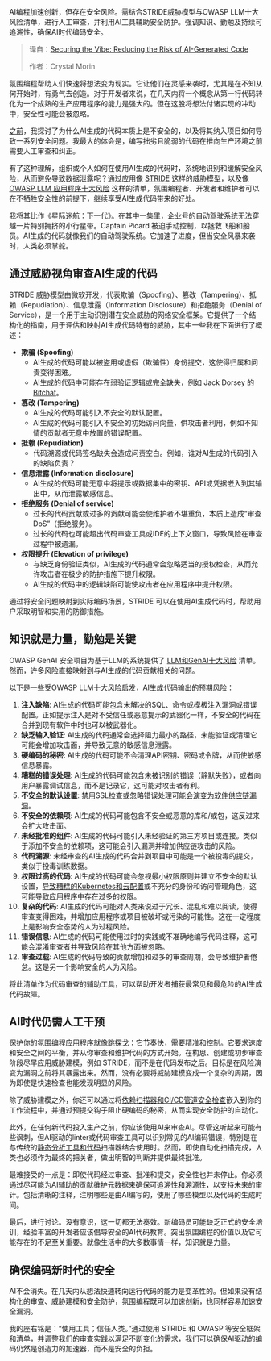 
<!--
title: 智信代码：降低AI生成代码风险
cover: https://cdn.thenewstack.io/media/2025/10/0401acab-daria-nepriakhina-i5iihhsatp4-unsplash-scaled.jpg
summary: AI编程加速创新，但存在安全风险。需结合STRIDE威胁模型与OWASP LLM十大风险清单，进行人工审查，并利用AI工具辅助安全防护。强调知识、勤勉及持续可追溯性，确保AI时代编码安全。
-->

AI编程加速创新，但存在安全风险。需结合STRIDE威胁模型与OWASP LLM十大风险清单，进行人工审查，并利用AI工具辅助安全防护。强调知识、勤勉及持续可追溯性，确保AI时代编码安全。

> 译自：[Securing the Vibe: Reducing the Risk of AI-Generated Code](https://thenewstack.io/securing-the-vibe-reducing-the-risk-of-ai-generated-code/)
> 
> 作者：Crystal Morin

氛围编程帮助人们快速将想法变为现实。它让他们在灵感来袭时，尤其是在不知从何开始时，有勇气去创造。对于开发者来说，在几天内将一个概念从第一行代码转化为一个成熟的生产应用程序的能力是强大的。但在这股将想法付诸实现的冲动中，安全性可能会被忽略。

[之前](https://thenewstack.io/vibe-coding-when-ai-writes-the-code-who-secures-it/)，我探讨了为什么AI生成的代码本质上是不安全的，以及将其纳入项目如何导致一系列安全问题。我最大的体会是，编写拙劣且脆弱的代码在推向生产环境之前需要人工审查和纠正。

有了这种理解，组织或个人如何在使用AI生成的代码时，系统地识别和缓解安全风险，从而避免导致数据泄露呢？通过应用像 [STRIDE](https://www.practical-devsecops.com/what-is-stride-threat-model/?srsltid=AfmBOopCqyD8P_nGRDdesaieyMdRYsZa9rZg9vY3-7zctR9zxuaTcUFO) 这样的威胁模型，以及像 [OWASP LLM 应用程序十大风险](https://owasp.org/www-project-top-10-for-large-language-model-applications/) 这样的清单，氛围编程者、开发者和维护者可以在不牺牲安全性的前提下，继续享受AI生成代码带来的好处。

我将其比作《星际迷航：下一代》。在其中一集里，企业号的自动驾驶系统无法穿越一片特别拥挤的小行星带。Captain Picard 被迫手动控制，以拯救飞船和船员。AI生成的代码就像我们的自动驾驶系统。它加速了进度，但当安全风暴来袭时，人类必须掌舵。

## 通过威胁视角审查AI生成的代码

STRIDE 威胁模型由微软开发，代表欺骗（Spoofing）、篡改（Tampering）、抵赖（Repudiation）、信息泄露（Information Disclosure）和拒绝服务（Denial of Service），是一个用于主动识别潜在安全威胁的网络安全框架。它提供了一个结构化的指南，用于评估和映射AI生成代码特有的威胁，其中一些我在下面进行了概述：

*   **欺骗 (Spoofing)**
    *   AI生成的代码可能以被盗用或虚假（欺骗性）身份提交，这使得归属和问责变得困难。
    *   AI生成的代码中可能存在弱验证逻辑或完全缺失，例如 Jack Dorsey 的 [Bitchat](https://www.theregister.com/2025/07/08/jack_dorsey_debuts_bitchat/)。
*   **篡改 (Tampering)**
    *   AI生成的代码可能引入不安全的默认配置。
    *   AI生成的代码可能引入不安全的初始访问向量，供攻击者利用，例如不知情的贡献者无意中放置的错误配置。
*   **抵赖 (Repudiation)**
    *   代码溯源或代码签名缺失会造成问责空白。例如，谁对AI生成的代码引入的缺陷负责？
*   **信息泄露 (Information disclosure)**
    *   AI生成的代码可能无意中将提示或数据集中的密钥、API或凭据嵌入到其输出中，从而泄露敏感信息。
*   **拒绝服务 (Denial of service)**
    *   过长的代码贡献或过多的贡献可能会使维护者不堪重负，本质上造成“审查DoS”（拒绝服务）。
    *   过长的代码也可能超出代码审查工具或IDE的上下文窗口，导致风险在审查过程中被遗漏。
*   **权限提升 (Elevation of privilege)**
    *   与缺乏身份验证类似，AI生成的代码通常会忽略适当的授权检查，从而允许攻击者在极少的防护措施下提升权限。
    *   AI生成的代码中的逻辑缺陷可能使攻击者在应用程序中提升权限。

通过将安全问题映射到实际编码场景，STRIDE 可以在使用AI生成代码时，帮助用户采取明智和实用的防御措施。

## 知识就是力量，勤勉是关键

OWASP GenAI 安全项目为基于LLM的系统提供了 [LLM和GenAI十大风险](https://www.sysdig.com/blog/owasp-top-10-for-llms) 清单。然而，许多风险直接映射到与AI生成的代码贡献相关的问题。

以下是一些受OWASP LLM十大风险启发，AI生成代码输出的预期风险：

1.  **注入缺陷**: AI生成的代码可能包含未解决的SQL、命令或模板注入漏洞或错误配置。正如提示注入是对不受信任或恶意提示的武器化一样，不安全的代码在合并到现有软件中时也可以被武器化。
2.  **缺乏输入验证**: AI生成的代码通常会选择阻力最小的路径，未能验证或清理它可能会增加攻击面，并导致无意的敏感信息泄露。
3.  **硬编码的秘密**: AI生成的代码可能不会清理API密钥、密码或令牌，从而使敏感信息暴露。
4.  **糟糕的错误处理**: AI生成的代码可能包含未被识别的错误（静默失败），或者向用户暴露调试信息，而不是记录它，这可能对攻击者有利。
5.  **不安全的默认设置**: 禁用SSL检查或忽略错误处理可能会[演变为软件供应链漏洞](https://thenewstack.io/get-a-handle-on-software-supply-chain-security-with-lfx/)。
6.  **不安全的依赖项**: AI生成的代码可能包含不安全或恶意的库和/或包，这反过来会扩大攻击面。
7.  **未经批准的组件**: AI生成的代码可能引入未经验证的第三方项目或连接。类似于添加不安全的依赖项，这可能会引入漏洞并增加供应链攻击的风险。
8.  **代码溯源**: 未经审查的AI生成的代码合并到项目中可能是一个被投毒的提交，类似于投毒训练数据。
9.  **权限过高的代码**: AI生成的代码可能会忽视最小权限原则并建立不安全的默认设置，[导致糟糕的Kubernetes和云配置](https://thenewstack.io/kubescape-3-0-the-result-of-lessons-learned-with-ebpf-for-security/)或不充分的身份和访问管理角色，这可能导致应用程序中存在过多的权限。
10. **复杂的代码**: AI生成的代码可能对人类来说过于冗长、混乱和难以阅读，使得审查变得困难，并增加应用程序或项目被破坏或污染的可能性。这在一定程度上是影响安全态势的人为过程风险。
11. **错误信息**: AI生成的代码可能使用过时的实践或不准确地编写代码注释，这可能会混淆审查者并导致风险在其他方面被忽略。
12. **审查过载**: AI生成的代码导致的贡献增加和过多的审查周期，会导致维护者倦怠。这是另一个影响安全的人为风险。

将此清单作为代码审查的辅助工具，可以帮助开发者捕获最常见和最危险的AI生成代码故障。

## AI时代仍需人工干预

保护你的氛围编程应用程序就像跳探戈：它节奏快，需要精准和控制。它要求速度和安全之间的平衡，并从你审查和维护代码的方式开始。在构思、创建或初步审查阶段尽早应用威胁建模，例如 STRIDE，而不是在代码发布之后。目标是在风险演变为漏洞之前将其暴露出来。然而，没有必要将威胁建模变成一个复杂的周期，因为即使是快速检查也能发现明显的风险。

除了威胁建模之外，你还可以通过将[依赖扫描器和CI/CD管道安全检查](https://thenewstack.io/use-these-devops-pipelines-to-cut-automation-tool-costs/)嵌入到你的工作流程中，并通过预提交钩子阻止硬编码的秘密，从而实现安全防护的自动化。

此外，在任何新代码投入生产之前，你应该使用AI来审查AI。尽管这听起来可能有些讽刺，但AI驱动的linter或代码审查工具可以识别常见的AI编码错误，特别是在与传统的[静态分析工具和代码](https://thenewstack.io/level-up-your-software-quality-with-static-code-analysis/)扫描器结合使用时。然而，即使自动化扫描完成，人类也必须作为最终的把关者，做出明智的判断并提供最终批准。

最难接受的一点是：即使代码经过审查、批准和提交，安全性也并未停止。你必须通过尽可能为AI辅助的贡献维护元数据来确保可追溯性和溯源性，以支持未来的审计。包括清晰的注释，注明哪些是由AI编写的，使用了哪些模型以及代码的生成时间。

最后，进行讨论。没有意识，这一切都无法奏效。新编码员可能缺乏正式的安全培训，经验丰富的开发者应该倡导安全的AI代码教育。突出氛围编程的价值以及它可能存在的不足至关重要。就像生活中的大多数事情一样，知识就是力量。

## 确保编码新时代的安全

AI不会消失。在几天内从想法快速转向运行代码的能力是变革性的。但如果没有结构化的审查、威胁建模和安全防护，氛围编程既可以加速创新，也同样容易加速安全漏洞。

我的座右铭是：“使用工具；信任人类。”通过使用 STRIDE 和 OWASP 等安全框架和清单，并调整我们的审查实践以满足不断变化的需求，我们可以确保AI驱动的编码仍然是创造力的加速器，而不是安全的负担。